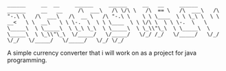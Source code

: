 ` ______     __  __     ______     ______     __   __     ______     ______     __   __    
/\  ___\   /\ \/\ \   /\  == \   /\  ___\   /\ "-.\ \   /\  ___\   /\  __ \   /\ "-.\ \   
\ \ \____  \ \ \_\ \  \ \  __<   \ \  __\   \ \ \-.  \  \ \ \____  \ \ \/\ \  \ \ \-.  \  
 \ \_____\  \ \_____\  \ \_\ \_\  \ \_____\  \ \_\\"\_\  \ \_____\  \ \_____\  \ \_\\"\_\ 
  \/_____/   \/_____/   \/_/ /_/   \/_____/   \/_/ \/_/   \/_____/   \/_____/   \/_/ \/_/ 
`

A simple currency converter that i will work on as a project for java programming.
